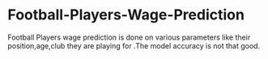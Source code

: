 # Football-Players-Wage-Prediction
Football Players wage prediction is done on various parameters like their position,age,club they are playing for .The model accuracy is not that good.
